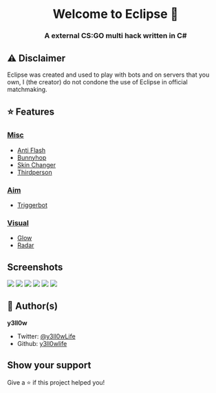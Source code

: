 <h1 align="center">Welcome to Eclipse 👋</h1>
<p>
</p>

<h3 align="center">A external CS:GO multi hack written in C#</h6>

## ⚠️ Disclaimer 
Eclipse was created and used to play with bots and on servers that you own, I (the creator) do not condone the use of Eclipse in
official matchmaking.



## ⭐️ Features
### [**Misc**](https://github.com/y3ll0wlife/Eclipse/wiki/Features#misc)
- [Anti Flash](https://github.com/y3ll0wlife/Eclipse/wiki/Features#anti-flash)
- [Bunnyhop](https://github.com/y3ll0wlife/Eclipse/wiki/Features#bunnyhop)
- [Skin Changer](https://github.com/y3ll0wlife/Eclipse/wiki/Features#skin-changer)
- [Thirdperson](https://github.com/y3ll0wlife/Eclipse/wiki/Features#thirdperson)

### [**Aim**](https://github.com/y3ll0wlife/Eclipse/wiki/Features#aim)
- [Triggerbot](https://github.com/y3ll0wlife/Eclipse/wiki/Features#triggerbot)

### [**Visual**](https://github.com/y3ll0wlife/Eclipse/wiki/Features#visual)
- [Glow](https://github.com/y3ll0wlife/Eclipse/wiki/Features#glow)
- [Radar](https://github.com/y3ll0wlife/Eclipse/wiki/Features#radar)

## Screenshots
![](https://i.gyazo.com/dc08b80719b6b664df767cfac4fcebc3.png)
![](https://i.gyazo.com/7d5fefe18bfb1da1ffdd03f87bf77470.png)
![](https://i.gyazo.com/a63302d11e911b54b824621efe64912f.jpg)
![](https://i.gyazo.com/a6952964da59d0ae80632a05dfbeb5ff.png)
![](https://i.gyazo.com/220dc30098ada166fdd6032b592448d4.png)
![](https://i.gyazo.com/86b93e5de39c75c9301bc318afc28148.jpg)




## 👤 Author(s)
 **y3ll0w**

* Twitter: [@y3ll0wLife](https://twitter.com/y3ll0wLife)
* Github: [y3ll0wlife](https://github.com/y3ll0wlife)

## Show your support
Give a ⭐️ if this project helped you!
